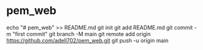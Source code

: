 # pem_web
echo "# pem_web" >> README.md
git init
git add README.md
git commit -m "first commit"
git branch -M main
git remote add origin https://github.com/adell702/pem_web.git
git push -u origin main
